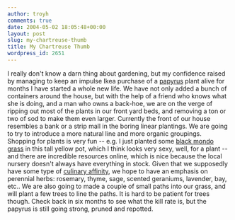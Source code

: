```yaml
---
author: troyh
comments: true
date: 2004-05-02 18:05:48+00:00
layout: post
slug: my-chartreuse-thumb
title: My Chartreuse Thumb
wordpress_id: 2651
---
```


I really don't know a darn thing about gardening, but my confidence raised by managing to keep an impulse Ikea purchase of a [papyrus](http://www.ces.ncsu.edu/depts/hort/consumer/factsheets/water-garden/marginalaq/cyperus_prolifer.html) plant alive for months I have started a whole new life.  We have not only added a bunch of containers around the house, but with the help of a friend who knows what she is doing, and a man who owns a back-hoe, we are on the verge of ripping out most of the plants in our front yard beds, and removing a ton or two of sod to make them even larger.  Currently the front of our house resembles a bank or a strip mall in the boring linear plantings.  We are going to try to introduce a more natural line and more organic groupings.  Shopping for plants is very fun -- e.g. I just planted some [black mondo grass](http://www.paghat.com/mondo.html) in this tall yellow pot, which I think looks very sexy, well, for a plant -- and there are incredible resources online, which is nice because the local nursery doesn't always have everything in stock.
Given that we supposedly have some type of [culinary affinity](http://www.recipezaar.com), we hope to have an emphasis on perennial herbs: rosemary, thyme, sage, scented geraniums, lavender, bay, etc.. We are also going to made a couple of small paths into our grass, and will plant a few trees to line the paths.  It is hard to be patient for trees though.  Check back in six months to see what the kill rate is, but the papyrus is still going strong, pruned and repotted.
